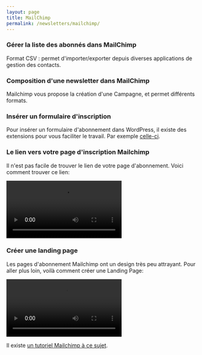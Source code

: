 ```yaml
---
layout: page
title: MailChimp
permalink: /newsletters/mailchimp/
---
```



### Gérer la liste des abonnés dans MailChimp

Format CSV : permet d'importer/exporter depuis diverses applications de gestion des contacts.

### Composition d'une newsletter dans MailChimp

Mailchimp vous propose la création d'une Campagne, et permet différents formats.

 
### Insérer un formulaire d'inscription 

Pour insérer un formulaire d'abonnement dans WordPress, il existe des extensions pour vous faciliter le travail. Par exemple [celle-ci](https://wordpress.org/plugins/mailchimp-for-wp/).

### Le lien vers votre page d'inscription Mailchimp

Il n'est pas facile de trouver le lien de votre page d'abonnement. Voici comment trouver ce lien:

<video controls="controls">
  <source src="/newsletters/images/mailchimp-page-abonnement.mp4" type="video/mp4" />
  <a href="/newsletters/images/mailchimp-page-abonnement.mp4">lien vers la vidéo</a>
</video> 

### Créer une landing page

Les pages d'abonnement Mailchimp ont un design très peu attrayant. Pour aller plus loin, voilà comment créer une Landing Page: 

<video controls="controls">
  <source src="/newsletters/images/mailchimp-creer-landing-page.mp4" type="video/mp4" />
  <a href="/newsletters/images/mailchimp-creer-landing-page.mp4">lien vers la vidéo</a>
</video> 

Il existe [un tutoriel Mailchimp à ce sujet](https://mailchimp.com/fr/help/create-a-landing-page/). 